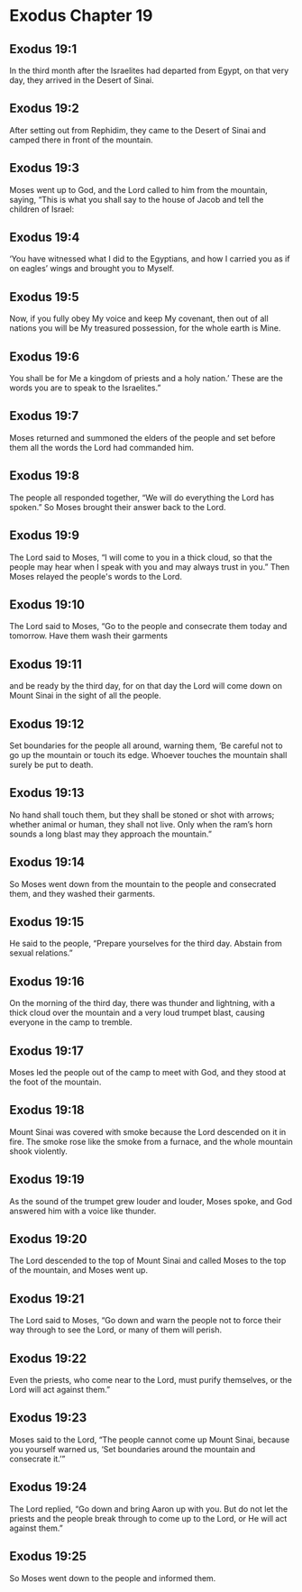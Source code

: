 # Exodus Chapter 19

## Exodus 19:1

In the third month after the Israelites had departed from Egypt, on that very day, they arrived in the Desert of Sinai.

## Exodus 19:2

After setting out from Rephidim, they came to the Desert of Sinai and camped there in front of the mountain.

## Exodus 19:3

Moses went up to God, and the Lord called to him from the mountain, saying, “This is what you shall say to the house of Jacob and tell the children of Israel:

## Exodus 19:4

‘You have witnessed what I did to the Egyptians, and how I carried you as if on eagles’ wings and brought you to Myself.

## Exodus 19:5

Now, if you fully obey My voice and keep My covenant, then out of all nations you will be My treasured possession, for the whole earth is Mine.

## Exodus 19:6

You shall be for Me a kingdom of priests and a holy nation.’ These are the words you are to speak to the Israelites.”

## Exodus 19:7

Moses returned and summoned the elders of the people and set before them all the words the Lord had commanded him.

## Exodus 19:8

The people all responded together, “We will do everything the Lord has spoken.” So Moses brought their answer back to the Lord.

## Exodus 19:9

The Lord said to Moses, “I will come to you in a thick cloud, so that the people may hear when I speak with you and may always trust in you.” Then Moses relayed the people's words to the Lord.

## Exodus 19:10

The Lord said to Moses, “Go to the people and consecrate them today and tomorrow. Have them wash their garments

## Exodus 19:11

and be ready by the third day, for on that day the Lord will come down on Mount Sinai in the sight of all the people.

## Exodus 19:12

Set boundaries for the people all around, warning them, ‘Be careful not to go up the mountain or touch its edge. Whoever touches the mountain shall surely be put to death.

## Exodus 19:13

No hand shall touch them, but they shall be stoned or shot with arrows; whether animal or human, they shall not live. Only when the ram’s horn sounds a long blast may they approach the mountain.”

## Exodus 19:14

So Moses went down from the mountain to the people and consecrated them, and they washed their garments.

## Exodus 19:15

He said to the people, “Prepare yourselves for the third day. Abstain from sexual relations.”

## Exodus 19:16

On the morning of the third day, there was thunder and lightning, with a thick cloud over the mountain and a very loud trumpet blast, causing everyone in the camp to tremble.

## Exodus 19:17

Moses led the people out of the camp to meet with God, and they stood at the foot of the mountain.

## Exodus 19:18

Mount Sinai was covered with smoke because the Lord descended on it in fire. The smoke rose like the smoke from a furnace, and the whole mountain shook violently.

## Exodus 19:19

As the sound of the trumpet grew louder and louder, Moses spoke, and God answered him with a voice like thunder.

## Exodus 19:20

The Lord descended to the top of Mount Sinai and called Moses to the top of the mountain, and Moses went up.

## Exodus 19:21

The Lord said to Moses, “Go down and warn the people not to force their way through to see the Lord, or many of them will perish.

## Exodus 19:22

Even the priests, who come near to the Lord, must purify themselves, or the Lord will act against them.”

## Exodus 19:23

Moses said to the Lord, “The people cannot come up Mount Sinai, because you yourself warned us, ‘Set boundaries around the mountain and consecrate it.’”

## Exodus 19:24

The Lord replied, “Go down and bring Aaron up with you. But do not let the priests and the people break through to come up to the Lord, or He will act against them.”

## Exodus 19:25

So Moses went down to the people and informed them.
